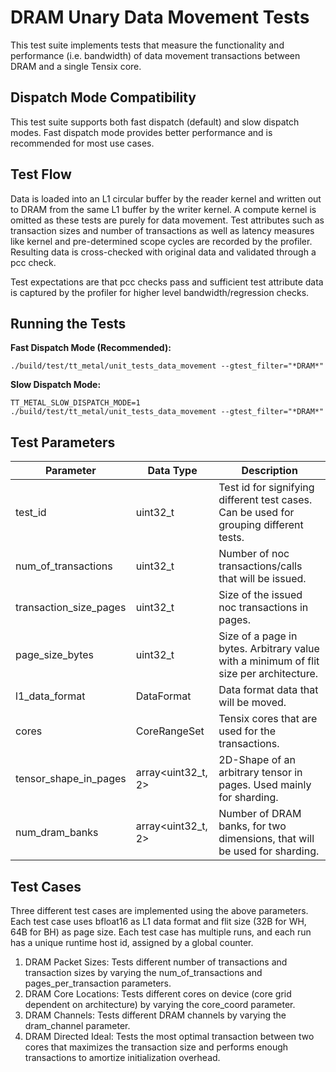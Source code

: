 # DRAM Unary Data Movement Tests

This test suite implements tests that measure the functionality and performance (i.e. bandwidth) of data movement transactions between DRAM and a single Tensix core.

## Dispatch Mode Compatibility
This test suite supports both fast dispatch (default) and slow dispatch modes. Fast dispatch mode provides better performance and is recommended for most use cases.

## Test Flow
Data is loaded into an L1 circular buffer by the reader kernel and written out to DRAM from the same L1 buffer by the writer kernel. A compute kernel is omitted as these tests are purely for data movement.
Test attributes such as transaction sizes and number of transactions as well as latency measures like kernel and pre-determined scope cycles are recorded by the profiler.
Resulting data is cross-checked with original data and validated through a pcc check.

Test expectations are that pcc checks pass and sufficient test attribute data is captured by the profiler for higher level bandwidth/regression checks.

## Running the Tests
**Fast Dispatch Mode (Recommended):**
```
./build/test/tt_metal/unit_tests_data_movement --gtest_filter="*DRAM*"
```

**Slow Dispatch Mode:**
```
TT_METAL_SLOW_DISPATCH_MODE=1 ./build/test/tt_metal/unit_tests_data_movement --gtest_filter="*DRAM*"
```

## Test Parameters
| Parameter                 | Data Type             | Description |
| ------------------------- | --------------------- | ----------- |
| test_id                   | uint32_t              | Test id for signifying different test cases. Can be used for grouping different tests. |
| num_of_transactions       | uint32_t              | Number of noc transactions/calls that will be issued. |
| transaction_size_pages    | uint32_t              | Size of the issued noc transactions in pages. |
| page_size_bytes           | uint32_t              | Size of a page in bytes. Arbitrary value with a minimum of flit size per architecture. |
| l1_data_format            | DataFormat            | Data format data that will be moved. |
| cores                     | CoreRangeSet          | Tensix cores that are used for the transactions. |
| tensor_shape_in_pages     | array<uint32_t, 2>    | 2D-Shape of an arbitrary tensor in pages. Used mainly for sharding. |
| num_dram_banks            | array<uint32_t, 2>    | Number of DRAM banks, for two dimensions, that will be used for sharding. |

## Test Cases
Three different test cases are implemented using the above parameters.
Each test case uses bfloat16 as L1 data format and flit size (32B for WH, 64B for BH) as page size.
Each test case has multiple runs, and each run has a unique runtime host id, assigned by a global counter.

1. DRAM Packet Sizes: Tests different number of transactions and transaction sizes by varying the num_of_transactions and pages_per_transaction parameters.
2. DRAM Core Locations: Tests different cores on device (core grid dependent on architecture) by varying the core_coord parameter.
3. DRAM Channels: Tests different DRAM channels by varying the dram_channel parameter.
4. DRAM Directed Ideal: Tests the most optimal transaction between two cores that maximizes the transaction size and performs enough transactions to amortize initialization overhead.
